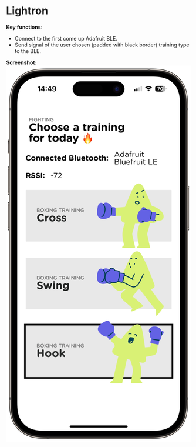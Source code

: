 # Lightron

**Key functions**:
- Connect to the first come up Adafruit BLE.
- Send signal of the user chosen (padded with black border) training type to the BLE.

**Screenshot:**
![Screenshot for Lightron](./Images/Lightron-screenshot.png)